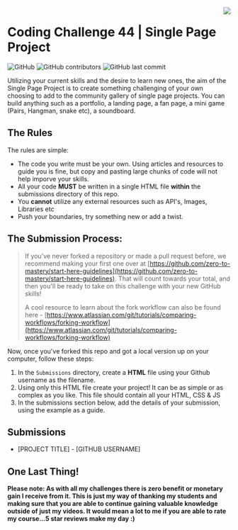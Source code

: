 
<img src="https://via.placeholder.com/200x200" align="right" />

# Coding Challenge 44 | Single Page Project

![GitHub](https://img.shields.io/github/license/zero-to-mastery/coding_challenge-28?style=for-the-badge)
![GitHub contributors](https://img.shields.io/github/contributors/zero-to-mastery/coding_challenge-28?style=for-the-badge)
![GitHub last commit](https://img.shields.io/github/last-commit/zero-to-mastery/coding_challenge-28?style=for-the-badge)


Utilizing your current skills and the desire to learn new ones, the aim of the Single Page Project is to create something challenging of your own choosing to add to the community gallery of single page projects. You can build anything such as a portfolio, a landing page, a fan page, a mini game (Pairs, Hangman, snake etc), a soundboard.


## The Rules
The rules are simple:
- The code you write must be your own. Using articles and resources to guide you is fine, but copy and pasting large chunks of code will not help imporve your skills.
- All your code **MUST** be written in a single HTML file **within** the submissions directory of this repo.
- You **cannot** utilize any external resources such as API's, Images, Libraries etc
- Push your boundaries, try something new or add a twist.

## The Submission Process:
> If you've never forked a repository or made a pull request before, we recommend making your first one over at [https://github.com/zero-to-mastery/start-here-guidelines](https://github.com/zero-to-mastery/start-here-guidelines). That will count towards your total, and then you'll be ready to take on this challenge with your new GitHub skills!
> 
> A cool resource to learn about the fork workflow can also be found here - [https://www.atlassian.com/git/tutorials/comparing-workflows/forking-workflow](https://www.atlassian.com/git/tutorials/comparing-workflows/forking-workflow)

Now, once you've forked this repo and got a local version up on your computer, follow these steps:

1. In the `Submissions` directory, create a **HTML** file using your Github username as the filename.
2. Using only this HTML file create your project! It can be as simple or as complex as you like. This file should contain all your HTML, CSS & JS
3. In the submissions section below, add the details of your submission, using the example as a guide.

## Submissions

- [PROJECT TITLE] - [GITHUB USERNAME]

## One Last Thing!

**Please note: As with all my challenges there is zero benefit or monetary gain I receive from it. This is just my way of thanking my students and making sure that you are able to continue gaining valuable knowledge outside of just my videos. It would mean a lot to me if you are able to rate my course...5 star reviews make my day :)**

